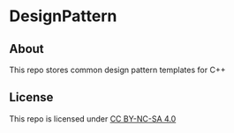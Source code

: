 # DesignPattern

## About
This repo stores common design pattern templates for C++

## License
This repo is licensed under [CC BY-NC-SA 4.0](https://creativecommons.org/licenses/by-nc-sa/4.0/deed.zh-hans)
